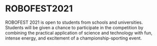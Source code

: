 # ROBOFEST2021
ROBOFEST 2021 is open to students from schools and universities. Students will be given a chance to participate in the competition by combining the practical application of science and technology with fun, intense energy, and excitement of a championship-sporting event.
